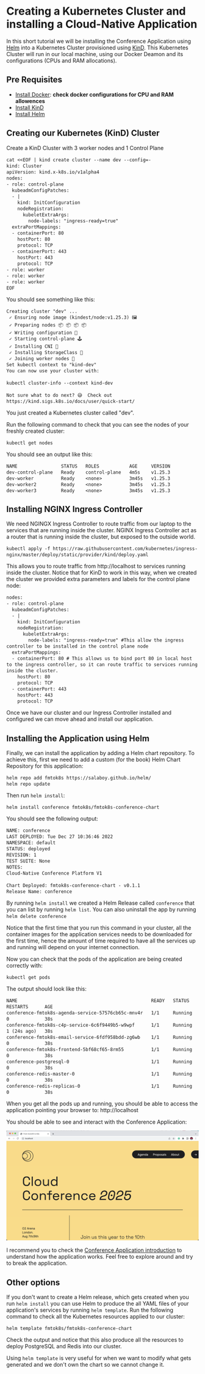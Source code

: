 # Creating a Kubernetes Cluster and installing a Cloud-Native Application

In this short tutorial we will be installing the Conference Application using [Helm](https://helm.sh/) into a Kubernetes Cluster provisioned using [KinD](https://kind.sigs.k8s.io/). This Kubernetes Cluster will run in our local machine, using our Docker Deamon and its configurations (CPUs and RAM allocations). 

## Pre Requisites
- [Install Docker](https://docs.docker.com/get-docker/): **check docker configurations for CPU and RAM allowences**
- [Install KinD](https://kind.sigs.k8s.io/docs/user/quick-start/#installation)
- [Install Helm](https://helm.sh/docs/helm/helm_install/)

## Creating our Kubernetes (KinD) Cluster

Create a KinD Cluster with 3 worker nodes and 1 Control Plane

```
cat <<EOF | kind create cluster --name dev --config=-
kind: Cluster
apiVersion: kind.x-k8s.io/v1alpha4
nodes:
- role: control-plane
  kubeadmConfigPatches:
  - |
    kind: InitConfiguration
    nodeRegistration:
      kubeletExtraArgs:
        node-labels: "ingress-ready=true"
  extraPortMappings:
  - containerPort: 80
    hostPort: 80
    protocol: TCP
  - containerPort: 443
    hostPort: 443
    protocol: TCP
- role: worker
- role: worker
- role: worker
EOF

```

You should see something like this: 
```
Creating cluster "dev" ...
 ✓ Ensuring node image (kindest/node:v1.25.3) 🖼 
 ✓ Preparing nodes 📦 📦 📦 📦  
 ✓ Writing configuration 📜 
 ✓ Starting control-plane 🕹️ 
 ✓ Installing CNI 🔌 
 ✓ Installing StorageClass 💾 
 ✓ Joining worker nodes 🚜 
Set kubectl context to "kind-dev"
You can now use your cluster with:

kubectl cluster-info --context kind-dev

Not sure what to do next? 😅  Check out https://kind.sigs.k8s.io/docs/user/quick-start/
```

You just created a Kubernetes cluster called "dev".

Run the following command to check that you can see the nodes of your freshly created cluster:
```
kubectl get nodes
```
You should see an output like this: 

```
NAME                STATUS   ROLES           AGE     VERSION
dev-control-plane   Ready    control-plane   4m5s    v1.25.3
dev-worker          Ready    <none>          3m45s   v1.25.3
dev-worker2         Ready    <none>          3m45s   v1.25.3
dev-worker3         Ready    <none>          3m45s   v1.25.3
```

## Installing NGINX Ingress Controller

We need NGINGX Ingress Controller to route traffic from our laptop to the services that are running inside the cluster. NGINX Ingress Controller act as a router that is running inside the cluster, but exposed to the outside world. 

```
kubectl apply -f https://raw.githubusercontent.com/kubernetes/ingress-nginx/master/deploy/static/provider/kind/deploy.yaml
```

This allows you to route traffic from http://localhost to services running inside the cluster. Notice that for KinD to work in this way, when we created the cluster we provided extra parameters and labels for the control plane node:
```
nodes:
- role: control-plane
  kubeadmConfigPatches:
  - |
    kind: InitConfiguration
    nodeRegistration:
      kubeletExtraArgs:
        node-labels: "ingress-ready=true" #This allow the ingress controller to be installed in the control plane node
  extraPortMappings:
  - containerPort: 80 # This allows us to bind port 80 in local host to the ingress controller, so it can route traffic to services running inside the cluster.
    hostPort: 80
    protocol: TCP
  - containerPort: 443
    hostPort: 443
    protocol: TCP
```

Once we have our cluster and our Ingress Controller installed and configured we can move ahead and install our application.

## Installing the Application using Helm
Finally, we can install the application by adding a Helm chart repository. To achieve this, first we need to add a custom (for the book) Helm Chart Repository for this application: 

```
helm repo add fmtok8s https://salaboy.github.io/helm/
helm repo update
```

Then run `helm install`: 

```
helm install conference fmtok8s/fmtok8s-conference-chart
```

You should see the following output: 

```
NAME: conference
LAST DEPLOYED: Tue Dec 27 10:36:46 2022
NAMESPACE: default
STATUS: deployed
REVISION: 1
TEST SUITE: None
NOTES:
Cloud-Native Conference Platform V1

Chart Deployed: fmtok8s-conference-chart - v0.1.1
Release Name: conference

```

By running `helm install` we created a Helm Release called `conference` that you can list by running `helm list`. You can also uninstall the app by running `helm delete conference`

Notice that the first time that you run this command in your cluster, all the container images for the application services needs to be downloaded for the first time, hence the amount of time required to have all the services up and running will depend on your internet connection.

Now you can check that the pods of the application are being created correctly with: 
```
kubectl get pods
```

The output should look like this: 
```
NAME                                                 READY   STATUS    RESTARTS      AGE
conference-fmtok8s-agenda-service-57576cb65c-mnv4r   1/1     Running   0             38s
conference-fmtok8s-c4p-service-6c6f9449b5-w9wpf      1/1     Running   1 (24s ago)   38s
conference-fmtok8s-email-service-6fdf958bdd-zg6wb    1/1     Running   0             38s
conference-fmtok8s-frontend-5bf68cf65-8rm55          1/1     Running   0             38s
conference-postgresql-0                              1/1     Running   0             38s
conference-redis-master-0                            1/1     Running   0             38s
conference-redis-replicas-0                          1/1     Running   0             38s
```

When you  get all the pods up and running, you should be able to access the application pointing your browser to: http://localhost

You should be able to see and interact with the Conference Application:

![conference-application](imgs/conference-application.png)

I recommend you to check the [Conference Application introduction](../conference-application.md) to understand how the application works. Feel free to explore around and try to break the application.  


## Other options

If you don't want to create a Helm release, which gets created when you run `helm install` you can use Helm to produce the all YAML files of your application's services by running `helm template`. Run the following command to check all the Kubernetes resources applied to our cluster: 

```
helm template fmtok8s/fmtok8s-conference-chart
```

Check the output and notice that this also produce all the resources to deploy PostgreSQL and Redis into our cluster.

Using `helm template` is very useful for when we want to modify what gets generated and we don't own the chart so we cannot change it. 